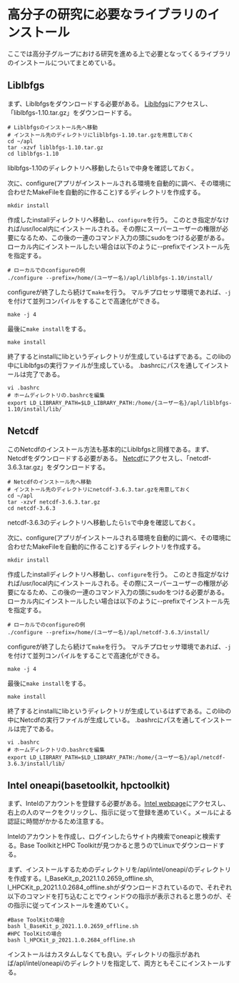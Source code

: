 # 高分子の研究に必要なライブラリのインストール

ここでは高分子グループにおける研究を進める上で必要となってくるライブラリのインストールについてまとめている。 

## Liblbfgs

まず、Liblbfgsをダウンロードする必要がある。 [Liblbfgs](https://src.fedoraproject.org/repo/pkgs/liblbfgs/liblbfgs-1.10.tar.gz/2a46da6c4014d6b1e8a8790a93edffbb/)にアクセスし、「liblbfgs-1.10.tar.gz」をダウンロードする。 

```shell
# Liblbfgsのインストール先へ移動
# インストール先のディレクトリにliblbfgs-1.10.tar.gzを用意しておく
cd ~/apl
tar -xzvf liblbfgs-1.10.tar.gz
cd liblbfgs-1.10
```

liblbfgs-1.10のディレクトリへ移動したら`ls`で中身を確認しておく。

次に、configure(アプリがインストールされる環境を自動的に調べ、その環境に合わせたMakeFileを自動的に作ること)するディレクトリを作成する。

```shell
mkdir install
```

作成したinstallディレクトリへ移動し、`configure`を行う。 このとき指定がなければ/usr/local内にインストールされる。その際にスーパーユーザーの権限が必要になるため、この後の一連のコマンド入力の頭にsudoをつける必要がある。ローカル内にインストールしたい場合は以下のように--prefixでインストール先を指定する。

```shell
# ローカルでのconfigureの例
./configure --prefix=/home/(ユーザー名)/apl/liblbfgs-1.10/install/
```

configureが終了したら続けて`make`を行う。 マルチプロセッサ環境であれば、`-j`を付けて並列コンパイルをすることで高速化ができる。 

```shell
make -j 4
```

最後に`make install`をする。

```shell
make install
```

終了するとinstallにlibというディレクトリが生成しているはずである。このlibの中にLiblbfgsの実行ファイルが生成している。 .bashrcにパスを通してインストールは完了である。

```shell
vi .bashrc
# ホームディレクトリの.bashrcを編集
export LD_LIBRARY_PATH=$LD_LIBRARY_PATH:/home/{ユーザー名}/apl/liblbfgs-1.10/install/lib/
```

## Netcdf

このNetcdfのインストール方法も基本的にLiblbfgsと同様である。まず、Netcdfをダウンロードする必要がある。 [Netcdf](https://src.fedoraproject.org/repo/pkgs/netcdf/netcdf-3.6.3.tar.gz/334e9bdc010b6cd03fd6531a45fe50ad/)にアクセスし、「netcdf-3.6.3.tar.gz」をダウンロードする。 

```shell
# Netcdfのインストール先へ移動
# インストール先のディレクトリにnetcdf-3.6.3.tar.gzを用意しておく
cd ~/apl
tar -xzvf netcdf-3.6.3.tar.gz
cd netcdf-3.6.3
```

netcdf-3.6.3のディレクトリへ移動したら`ls`で中身を確認しておく。

次に、configure(アプリがインストールされる環境を自動的に調べ、その環境に合わせたMakeFileを自動的に作ること)するディレクトリを作成する。

```shell
mkdir install
```

作成したinstallディレクトリへ移動し、`configure`を行う。 このとき指定がなければ/usr/local内にインストールされる。その際にスーパーユーザーの権限が必要になるため、この後の一連のコマンド入力の頭にsudoをつける必要がある。ローカル内にインストールしたい場合は以下のように--prefixでインストール先を指定する。

```shell
# ローカルでのconfigureの例
./configure --prefix=/home/(ユーザー名)/apl/netcdf-3.6.3/install/
```

configureが終了したら続けて`make`を行う。 マルチプロセッサ環境であれば、`-j`を付けて並列コンパイルをすることで高速化ができる。 

```shell
make -j 4
```

最後に`make install`をする。

```shell
make install
```

終了するとinstallにlibというディレクトリが生成しているはずである。このlibの中にNetcdfの実行ファイルが生成している。 .bashrcにパスを通してインストールは完了である。

```shell
vi .bashrc
# ホームディレクトリの.bashrcを編集
export LD_LIBRARY_PATH=$LD_LIBRARY_PATH:/home/{ユーザー名}/apl/netcdf-3.6.3/install/lib/
```
## Intel oneapi(basetoolkit, hpctoolkit)

まず、Intelのアカウントを登録する必要がある。[Intel webpage](https://www.intel.com/content/www/us/en/homepage.html/)にアクセスし、右上の人のマークをクリックし、指示に従って登録を進めていく。メールによる認証に時間がかかるため注意する。

Intelのアカウントを作成し、ログインしたらサイト内検索でoneapiと検索する。Base ToolkitとHPC Toolkitが見つかると思うのでLinuxでダウンロードする。

まず、インストールするためのディレクトリを/apl/intel/oneapi/のディレクトリを作成する。l_BaseKit_p_2021.1.0.2659_offline.sh, l_HPCKit_p_2021.1.0.2684_offline.shがダウンロードされているので、それぞれ以下のコマンドを打ち込むことでウィンドウの指示が表示されると思うのが、その指示に従ってインストールを進めていく。

```shell
#Base ToolKitの場合
bash l_BaseKit_p_2021.1.0.2659_offline.sh
#HPC ToolKitの場合
bash l_HPCKit_p_2021.1.0.2684_offline.sh
```
インストールはカスタムしなくても良い。ディレクトリの指示があれば/apl/intel/oneapi/のディレクトリを指定して、両方ともそこにインストールする。
